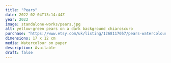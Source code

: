 ```yaml
---
title: "Pears"
date: 2022-02-04T13:14:44Z
year: 2022
image: standalone-works/pears.jpg
alt: yellow-green pears on a dark background chiaroscuro 
purchase: "https://www.etsy.com/uk/listing/1268117057/pears-watercolour"
dimensions: 17 x 12 cm
media: Watercolour on paper
description: Available
draft: false
---
```


